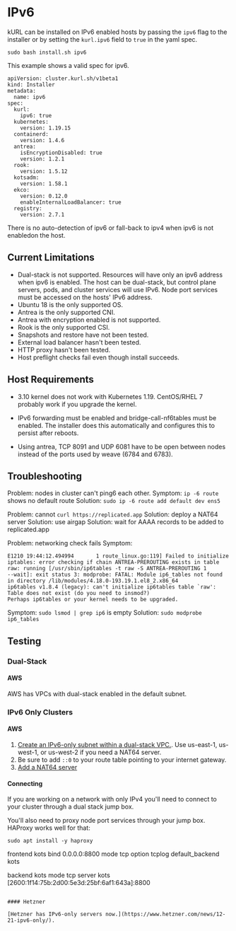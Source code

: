 # IPv6

kURL can be installed on IPv6 enabled hosts by passing the `ipv6` flag to the installer or by setting the `kurl.ipv6` field to `true` in the yaml spec.

```
sudo bash install.sh ipv6
```

This example shows a valid spec for ipv6.

```
apiVersion: cluster.kurl.sh/v1beta1
kind: Installer
metadata:
  name: ipv6
spec:
  kurl:
    ipv6: true
  kubernetes:
    version: 1.19.15
  containerd:
    version: 1.4.6
  antrea:
    isEncryptionDisabled: true
    version: 1.2.1
  rook:
    version: 1.5.12
  kotsadm:
    version: 1.58.1
  ekco:
    version: 0.12.0
    enableInternalLoadBalancer: true
  registry:
    version: 2.7.1
```

There is no auto-detection of ipv6 or fall-back to ipv4 when ipv6 is not enabledon the host.


## Current Limitations

* Dual-stack is not supported. Resources will have only an ipv6 address when ipv6 is enabled. The host can be dual-stack, but control plane servers, pods, and cluster services will use IPv6. Node port services must be accessed on the hosts' IPv6 address.
* Ubuntu 18 is the only supported OS.
* Antrea is the only supported CNI.
* Antrea with encryption enabled is not supported.
* Rook is the only supported CSI.
* Snapshots and restore have not been tested.
* External load balancer hasn't been tested.
* HTTP proxy hasn't been tested.
* Host preflight checks fail even though install succeeds.


## Host Requirements

* 3.10 kernel does not work with Kubernetes 1.19. CentOS/RHEL 7 probably work if you upgrade the kernel.

* IPv6 forwarding must be enabled and bridge-call-nf6tables must be enabled. The installer does this automatically and configures this to persist after reboots.

* Using antrea, TCP 8091 and UDP 6081 have to be open between nodes instead of the ports used by weave (6784 and 6783).

## Troubleshooting

Problem: nodes in cluster can't ping6 each other.
Symptom: `ip -6 route` shows no default route
Solution: `sudo ip -6 route add default dev ens5`

Problem: cannot `curl https://replicated.app`
Solution: deploy a NAT64 server
Solution: use airgap
Solution: wait for AAAA records to be added to replicated.app

Problem: networking check fails
Symptom:
```
E1210 19:44:12.494994       1 route_linux.go:119] Failed to initialize iptables: error checking if chain ANTREA-PREROUTING exists in table raw: running [/usr/sbin/ip6tables -t raw -S ANTREA-PREROUTING 1 
--wait]: exit status 3: modprobe: FATAL: Module ip6_tables not found in directory /lib/modules/4.18.0-193.19.1.el8_2.x86_64
ip6tables v1.8.4 (legacy): can't initialize ip6tables table `raw': Table does not exist (do you need to insmod?)
Perhaps ip6tables or your kernel needs to be upgraded.
```
Symptom: `sudo lsmod | grep ip6` is empty
Solution: `sudo modprobe ip6_tables`

## Testing

### Dual-Stack

#### AWS

AWS has VPCs with dual-stack enabled in the default subnet.

### IPv6 Only Clusters

#### AWS

1. [Create an IPv6-only subnet within a dual-stack VPC.](https://aws.amazon.com/blogs/networking-and-content-delivery/introducing-ipv6-only-subnets-and-ec2-instances/). Use us-east-1, us-west-1, or us-west-2 if you need a NAT64 server.
1. Be sure to add `::0` to your route table pointing to your internet gateway.
1. [Add a NAT64 server](https://docs.aws.amazon.com/vpc/latest/userguide/vpc-nat-gateway.html)

#### Connecting

If you are working on a network with only IPv4 you'll need to connect to your cluster through a dual stack jump box.

You'll also need to proxy node port services through your jump box. HAProxy works well for that:
```
sudo apt install -y haproxy
```
frontend kots
    bind 0.0.0.0:8800
    mode tcp
    option tcplog
    default_backend kots

backend kots
    mode tcp
    server kots [2600:1f14:75b:2d00:5e3d:25bf:6af1:643a]:8800
```

#### Hetzner

[Hetzner has IPv6-only servers now.](https://www.hetzner.com/news/12-21-ipv6-only/).
